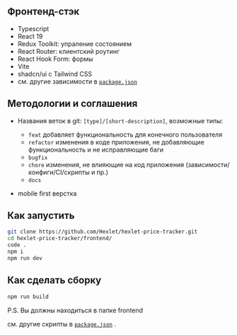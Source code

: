 ## Фронтенд-стэк

- Typescript
- React 19
- Redux Toolkit: упраление состоянием
- React Router: клиентский роутинг
- React Hook Form: формы
- Vite
- shadcn/ui с Tailwind СSS
- см. другие зависимости в [`package.json`](package.json)

## Методологии и соглашения

<!-- - [FSD](https://feature-sliced.design/ru/) -->
<!-- - [Conventional commits](https://www.conventionalcommits.org/en/v1.0.0/) -->

- Названия веток в git: `[type]/[short-description]`, возможные типы:

  - `feat` добавляет функциональность для конечного пользователя
  - `refactor` изменения в коде приложения, не добавляющие функциональность и не исправляющие баги
  - `bugfix`
  - `chore` изменения, не влияющие на код приложения (зависимости/конфиги/CI/скрипты и пр.)
  - `docs`

- mobile first верстка

## Как запустить

```sh
git clone https://github.com/Hexlet/hexlet-price-tracker.git
cd hexlet-price-tracker/frontend/
code .
npm i
npm run dev
```

## Как сделать сборку

```sh
npm run build
```

P.S. Вы должны находиться в папке frontend

см. другие скрипты в [`package.json`](package.json)
.